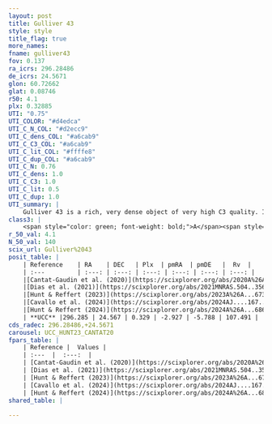```yaml
---
layout: post
title: Gulliver 43
style: style
title_flag: true
more_names: 
fname: gulliver43
fov: 0.137
ra_icrs: 296.28486
de_icrs: 24.5671
glon: 60.72662
glat: 0.08746
r50: 4.1
plx: 0.32885
UTI: "0.75"
UTI_COLOR: "#d4edca"
UTI_C_N_COL: "#d2ecc9"
UTI_C_dens_COL: "#a6cab9"
UTI_C_C3_COL: "#a6cab9"
UTI_C_lit_COL: "#ffffe8"
UTI_C_dup_COL: "#a6cab9"
UTI_C_N: 0.76
UTI_C_dens: 1.0
UTI_C_C3: 1.0
UTI_C_lit: 0.5
UTI_C_dup: 1.0
UTI_summary: |
    Gulliver 43 is a rich, very dense object of very high C3 quality. It is moderately studied in the literature.
class3: |
    <span style="color: green; font-weight: bold;">A</span><span style="color: green; font-weight: bold;">A</span>
r_50_val: 4.1
N_50_val: 140
scix_url: Gulliver%2043
posit_table: |
    | Reference    | RA    | DEC   | Plx  | pmRA  | pmDE   |  Rv  |
    | :---         | :---: | :---: | :---: | :---: | :---: | :---: |
    |[Cantat-Gaudin et al. (2020)](https://scixplorer.org/abs/2020A%26A...640A...1C) | 296.283 | 24.558 | 0.351 | -2.922 | -5.796 | -- |
    |[Dias et al. (2021)](https://scixplorer.org/abs/2021MNRAS.504..356D) | 296.28 | 24.563 | 0.358 | -2.941 | -5.784 | -- |
    |[Hunt & Reffert (2023)](https://scixplorer.org/abs/2023A%26A...673A.114H) | 296.279 | 24.596 | 0.323 | -2.934 | -5.759 | 112.255 |
    |[Cavallo et al. (2024)](https://scixplorer.org/abs/2024AJ....167...12C) | 296.285 | 24.56 | 0.325 | -- | -- | -- |
    |[Hunt & Reffert (2024)](https://scixplorer.org/abs/2024A%26A...686A..42H) | 296.279 | 24.596 | 0.323 | -2.934 | -5.759 | 112.255 |
    | **UCC** |296.285 | 24.567 | 0.329 | -2.927 | -5.788 | 107.491 | 
cds_radec: 296.28486,+24.5671
carousel: UCC_HUNT23_CANTAT20
fpars_table: |
    | Reference |  Values |
    | :---  |  :---:  |
    | [Cantat-Gaudin et al. (2020)](https://scixplorer.org/abs/2020A%26A...640A...1C) | `AVNN=2.88, DMNN=12.38, AgeNN=7.76` |
    | [Dias et al. (2021)](https://scixplorer.org/abs/2021MNRAS.504..356D) | `Av=2.992, Dist=2452, logage=7.107, [Fe/H]=0.194` |
    | [Hunt & Reffert (2023)](https://scixplorer.org/abs/2023A%26A...673A.114H) | `AV50=3.505, diffAV50=2.41, MOD50=12.186, logAge50=7.248` |
    | [Cavallo et al. (2024)](https://scixplorer.org/abs/2024AJ....167...12C) | `AV50=3.43, dMod50=13.04, logAge50=6.95, [Fe/H]50=0.67` |
    | [Hunt & Reffert (2024)](https://scixplorer.org/abs/2024A%26A...686A..42H) | `MassJ=1260.12` |
shared_table: |
    
---
```

